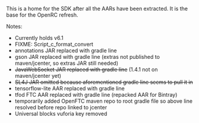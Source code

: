 This is a home for the SDK after all the AARs have been extracted. It is the base for the OpenRC refresh.

Notes:

 - Currently holds v6.1
 - FIXME: Script_c_format_convert
 - annotations JAR replaced with gradle line
 - gson JAR replaced with gradle line (extras not published to maven/jcenter, so extras JAR still needed)
 - ~~JavaWebSocket JAR replaced with gradle line~~ (1.4.1 not on maven/jcenter yet)
 - ~~SL4J JAR omitted because aforementioned gradle line seems to pull it in~~
 - tensorflow-lite AAR replaced with gradle line
 - tfod FTC AAR replaced with gradle line (repacked AAR for Bintray)
 - temporarily added OpenFTC maven repo to root gradle file so above line resolved before repo linked to jcenter
 - Universal blocks vuforia key removed